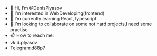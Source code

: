 - 👋 Hi, I’m @DenisPlyasov
- 👀 I’m interested in WebDeveloping(frontend)
- 🌱 I’m currently learning React,Typescript
- 💞️ I’m looking to collaborate on some not hard projects,I need some practise
- 📫 How to reach me:
-   vk:d.plyasov
-   Telegram:d88p7
<!---
DenisPlyasov/DenisPlyasov is a ✨ special ✨ repository because its `README.md` (this file) appears on your GitHub profile.
You can click the Preview link to take a look at your changes.
--->
